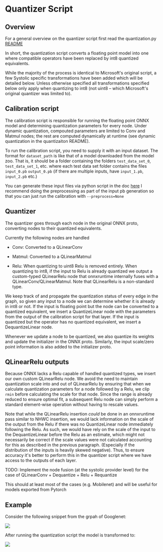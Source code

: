 # Quantizer Script

## Overview

For a general overview on the quantizer script first read the quantization.py [README](/systolic_runner/quantization/README.md)

In short, the quantization script converts a floating point model into one where compatible operators have been replaced
by int8 quantized equivalents.

While the majority of the process is identical to Microsoft's original script, a few Systolic specific transformations have been added which will be detailed below. Unless otherwise specified all transformations specified below only apply when quantizing to int8 (not uint8 – which Microsoft's original quantizer was limited to).

## Calibration script

The calibration script is responsible for running the floating point ONNX model and determining quantization parameters for every node.
Under dynamic quantization, compouted parameters are limited to Conv and Matmul nodes; the rest are computed dynamically at runtime (see dynamic quantization in the quantizaiton README).

To run the calibration script, you need to supply it with an input dataset. The format for `dataset_path` is like that of a model downloaded from the model zoo. That is, it should be a folder containing the folders `test_data_set_0`, `test_data_set_1`, etc. where each test data set folder contains the files `input_0.pb`  `output_0.pb` (if there are multiple inputs, have `input_1.pb`, `input_2.pb` etc.)

You can generate these input files via python script in the doc [here](../rcnn_runner#quantization)
I recommend doing the preprocessing as part of the input pb generation so that you can just run the calibration with `--preprocess=None`



## Quantizer 

The quantizer goes through each node in the original ONNX proto, converting nodes to their quantized equivalents.

Currently the following nodes are handled

* Conv: Converted to a QLinearConv

* Matmul: Converted to a QLinearMatmul

* Relu: When quantizing to uint8 Relu is removed entirely. When quantizing to int8, if the input to Relu is already quantized we output a custom-typed QLinearRelu node that onnxruntime internally fuses with a QLinearConv/QLinearMatmul. Note that QLinearRelu is a non-standard type.

We keep track of and propagate the quantization status of every edge in the graph, so given any input to a node we can determine whether it is already in int8 or not. If the input is floating point but the node can be converted to a quantized equivalent, we insert a QuantizeLinear node with the parameters from the output of the calibration script for that layer. If the input is quantized but the operator has no quantized equivalent, we insert a DequantizeLinear node.

Whenever we update a node to be quantized, we also quantize its weights and update the initializer in the ONNX proto. Similarly, the input scale/zero point information is also added to the initializer proto.

## QLinearRelu outputs

Because ONNX lacks a Relu capable of handled quantized types, we insert our own custom QLinearRelu node. We avoid the need to maintain quantization scale into and out of QLinearRelu by ensuring that when we calculate quantization parameters for a node followed by a Relu, we clip `rmin` before calculating the scale for that node. Since the range is already reduced to ensure optimal fit, a subsequent Relu node can simply perform a standard element-wise operation without having to rescale values.

Note that while the QLinearRelu insertion *could* be done in an onnxruntime pass similar to NHWC insertion, we would lack information on the scale of the output from the Relu if there was no QuantizeLinear node immediately following the Relu. As such, we would have rely on the scale of the input to the DequantizeLinear before the Relu as an estimate, which might not necessarily be correct if the scale values were not calculated accounting for this as described in the previous paragraph. (Especially if the distribution of the inputs is heavily skewed negative). Thus, to ensure accuracy it's better to perform this in the quantizer script where we have access to the outputs of each layer.

TODO: Implement the node fusion (at the systolic provider level) for the case of QLinearConv + Dequantize + Relu + Requantize

This should at least most of the cases (e.g. Mobilenet) and will be useful for models exported from Pytorch

## Example

Consider the following snippet from the grpah of Googlenet:

![](googlenet_unquantized.png)

After running the quantization script the model is transformed to:

![](googlenet_quantized.png)
